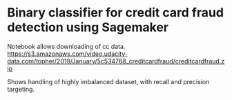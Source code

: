# Binary classifier for credit card fraud detection using Sagemaker

Notebook allows downloading of cc data.
https://s3.amazonaws.com/video.udacity-data.com/topher/2019/January/5c534768_creditcardfraud/creditcardfraud.zip

Shows handling of highly imbalanced dataset, with recall and precision targeting.
